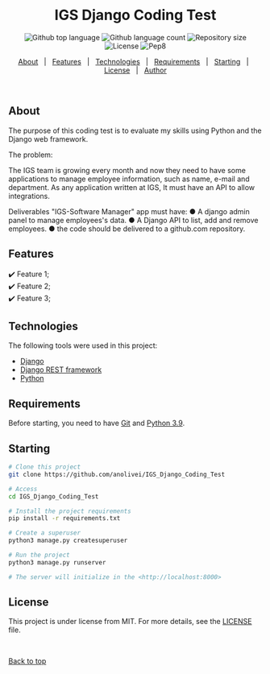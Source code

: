   &#xa0;

<h1 align="center">IGS Django Coding Test</h1>

<p align="center">
  <img alt="Github top language" src="https://img.shields.io/github/languages/top/anolivei/IGS_Django_Coding_Test?color=3de069">

  <img alt="Github language count" src="https://img.shields.io/github/languages/count/anolivei/IGS_Django_Coding_Test?color=3de069">

  <img alt="Repository size" src="https://img.shields.io/github/repo-size/anolivei/IGS_Django_Coding_Test?color=3de069">

  <img alt="License" src="https://img.shields.io/github/license/anolivei/IGS_Django_Coding_Test?color=3de069">

  <img alt="Pep8" src="https://github.com/anolivei/IGS_Django_Coding_Test/actions/workflows/pep8.yml/badge.svg?event=push">

</p>

<p align="center">
  <a href="#about">About</a> &#xa0; | &#xa0; 
  <a href="#features">Features</a> &#xa0; | &#xa0;
  <a href="#technologies">Technologies</a> &#xa0; | &#xa0;
  <a href="#requirements">Requirements</a> &#xa0; | &#xa0;
  <a href="#starting">Starting</a> &#xa0; | &#xa0;
  <a href="#license">License</a> &#xa0; | &#xa0;
  <a href="https://github.com/anolivei" target="_blank">Author</a>
</p>

<br>

## About ##

The purpose of this coding test is to evaluate my skills using Python
and the Django web framework.

The problem:

The IGS team is growing every month and now they need to have some applications
to manage employee information, such as name, e-mail and department.
As any application written at IGS, It must have an API to allow integrations.

Deliverables
"IGS-Software Manager" app must have:
● A django admin panel to manage employees's data.
● A Django API to list, add and remove employees.
● the code should be delivered to a github.com repository.

## Features ##

:heavy_check_mark: Feature 1;\
:heavy_check_mark: Feature 2;\
:heavy_check_mark: Feature 3;

## Technologies ##

The following tools were used in this project:

- [Django](https://www.djangoproject.com/)
- [Django REST framework](https://www.django-rest-framework.org/)
- [Python](https://www.python.org/)

## Requirements ##

Before starting, you need to have [Git](https://git-scm.com) and [Python 3.9](https://www.python.org/).
## Starting ##

```bash
# Clone this project
git clone https://github.com/anolivei/IGS_Django_Coding_Test

# Access
cd IGS_Django_Coding_Test

# Install the project requirements
pip install -r requirements.txt

# Create a superuser
python3 manage.py createsuperuser

# Run the project
python3 manage.py runserver

# The server will initialize in the <http://localhost:8000>
```

## License ##

This project is under license from MIT. For more details, see the [LICENSE](LICENSE) file.


&#xa0;

<a href="#top">Back to top</a>
